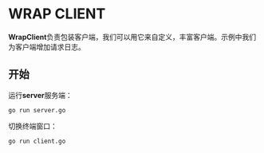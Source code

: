 # WRAP CLIENT

**WrapClient**负责包装客户端，我们可以用它来自定义，丰富客户端。示例中我们为客户端增加请求日志。

## 开始

运行**server**服务端：

```
go run server.go
```

切换终端窗口：

```
go run client.go
```